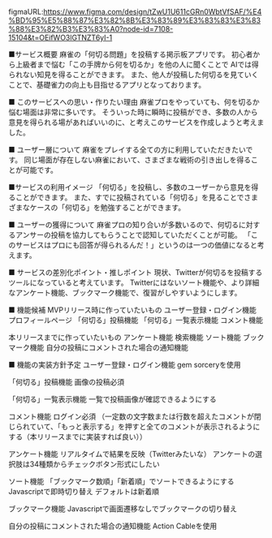 figmaURL:https://www.figma.com/design/tZwU1U611cGRn0WbtVfSAF/%E4%BD%95%E5%88%87%E3%82%8B%E3%83%89%E3%83%83%E3%83%88%E3%82%B3%E3%83%A0?node-id=7108-15104&t=OEifWO3lGTNZT6yI-1

■サービス概要
麻雀の「何切る問題」を投稿する掲示板アプリです。
初心者から上級者まで悩む「この手牌から何を切るか」を他の人に聞くことで
AIでは得られない知見を得ることができます。
また、他人が投稿した何切るを見ていくことで、基礎雀力の向上も目指せるアプリとなっております。

■ このサービスへの思い・作りたい理由
麻雀プロをやっていても、何を切るか悩む場面は非常に多いです。
そういった時に瞬時に投稿ができ、多数の人から意見を得られる場があればいいのに、と考えこのサービスを作成しようと考えました。

■ ユーザー層について
麻雀をプレイする全ての方に利用していただきたいです。
同じ場面が存在しない麻雀において、さまざまな戦術の引き出しを得ることが可能です。

■サービスの利用イメージ
「何切る」を投稿し、多数のユーザーから意見を得ることができます。
また、すでに投稿されている「何切る」を見ることでさまざまなケースの「何切る」を勉強することができます。

■ ユーザーの獲得について
麻雀プロの知り合いが多数いるので、何切るに対するアンサーの投稿を協力してもらうことで認知していただくことが可能。
「このサービスはプロにも回答が得られるんだ！」というのは一つの価値になると考えます。

■ サービスの差別化ポイント・推しポイント
現状、Twitterが何切るを投稿するツールになっていると考えています。
Twitterにはないソート機能や、より詳細なアンケート機能、ブックマーク機能で、復習がしやすいようにします。

■ 機能候補
MVPリリース時に作っていたいもの
ユーザー登録・ログイン機能
プロフィールページ
「何切る」投稿機能
「何切る」一覧表示機能
コメント機能

本リリースまでに作っていたいもの
アンケート機能
検索機能
ソート機能
ブックマーク機能
自分の投稿にコメントされた場合の通知機能


■ 機能の実装方針予定
ユーザー登録・ログイン機能
gem sorceryを使用

「何切る」投稿機能
画像の投稿必須

「何切る」一覧表示機能
一覧で投稿画像が確認できるようにする

コメント機能
ログイン必須
（一定数の文字数または行数を超えたコメントが閉じられていて、「もっと表示する」を押すと全てのコメントが表示されるようにする（本リリースまでに実装すれば良い））

アンケート機能
リアルタイムで結果を反映（Twitterみたいな）
アンケートの選択肢は34種類からチェックボタン形式にしたい

ソート機能
「ブックマーク数順」「新着順」でソートできるようにする
Javascriptで即時切り替え
デフォルトは新着順

ブックマーク機能
Javascriptで画面遷移なしでブックマークの切り替え


自分の投稿にコメントされた場合の通知機能
Action Cableを使用